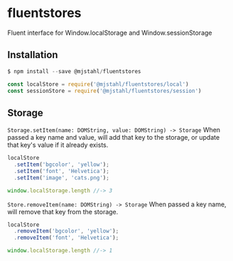 # fluentstores
Fluent interface for Window.localStorage and Window.sessionStorage

## Installation

```js
$ npm install --save @mjstahl/fluentstores
```

```js
const localStore = require('@mjstahl/fluentstores/local')
const sessionStore = require('@mjstahl/fluentstores/session')
```

## Storage

`Storage.setItem(name: DOMString, value: DOMString) -> Storage`
When passed a key name and value, will add that key to the storage, or update that key's value if it already exists.

```js
localStore
  .setItem('bgcolor', 'yellow');
  .setItem('font', 'Helvetica');
  .setItem('image', 'cats.png');

window.localStorage.length //-> 3
```

`Store.removeItem(name: DOMString) -> Storage`
When passed a key name, will remove that key from the storage.

```js
localStore
  .removeItem('bgcolor', 'yellow');
  .removeItem('font', 'Helvetica');

window.localStorage.length //-> 1
```
